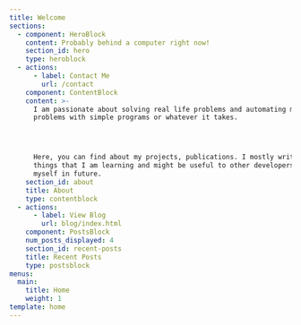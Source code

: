 ```yaml
---
title: Welcome
sections:
  - component: HeroBlock
    content: Probably behind a computer right now!
    section_id: hero
    type: heroblock
  - actions:
      - label: Contact Me
        url: /contact
    component: ContentBlock
    content: >-
      I am passionate about solving real life problems and automating mundane
      problems with simple programs or whatever it takes. 




      Here, you can find about my projects, publications. I mostly write about
      things that I am learning and might be useful to other developers or
      myself in future.
    section_id: about
    title: About
    type: contentblock
  - actions:
      - label: View Blog
        url: blog/index.html
    component: PostsBlock
    num_posts_displayed: 4
    section_id: recent-posts
    title: Recent Posts
    type: postsblock
menus:
  main:
    title: Home
    weight: 1
template: home
---
```


